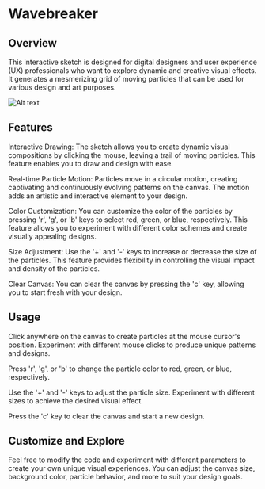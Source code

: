 # Wavebreaker

## Overview
This interactive sketch is designed for digital designers and user experience (UX) professionals who want to explore dynamic and creative visual effects. It generates a mesmerizing grid of moving particles that can be used for various design and art purposes.

![Alt text](<Skærmbillede 2023-10-14 kl. 04.37.40.png>)

## Features
Interactive Drawing: The sketch allows you to create dynamic visual compositions by clicking the mouse, leaving a trail of moving particles. This feature enables you to draw and design with ease.

Real-time Particle Motion: Particles move in a circular motion, creating captivating and continuously evolving patterns on the canvas. The motion adds an artistic and interactive element to your design.

Color Customization: You can customize the color of the particles by pressing 'r', 'g', or 'b' keys to select red, green, or blue, respectively. This feature allows you to experiment with different color schemes and create visually appealing designs.

Size Adjustment: Use the '+' and '-' keys to increase or decrease the size of the particles. This feature provides flexibility in controlling the visual impact and density of the particles.

Clear Canvas: You can clear the canvas by pressing the 'c' key, allowing you to start fresh with your design.

## Usage
Click anywhere on the canvas to create particles at the mouse cursor's position. Experiment with different mouse clicks to produce unique patterns and designs.

Press 'r', 'g', or 'b' to change the particle color to red, green, or blue, respectively.

Use the '+' and '-' keys to adjust the particle size. Experiment with different sizes to achieve the desired visual effect.

Press the 'c' key to clear the canvas and start a new design.

## Customize and Explore
Feel free to modify the code and experiment with different parameters to create your own unique visual experiences. You can adjust the canvas size, background color, particle behavior, and more to suit your design goals.

